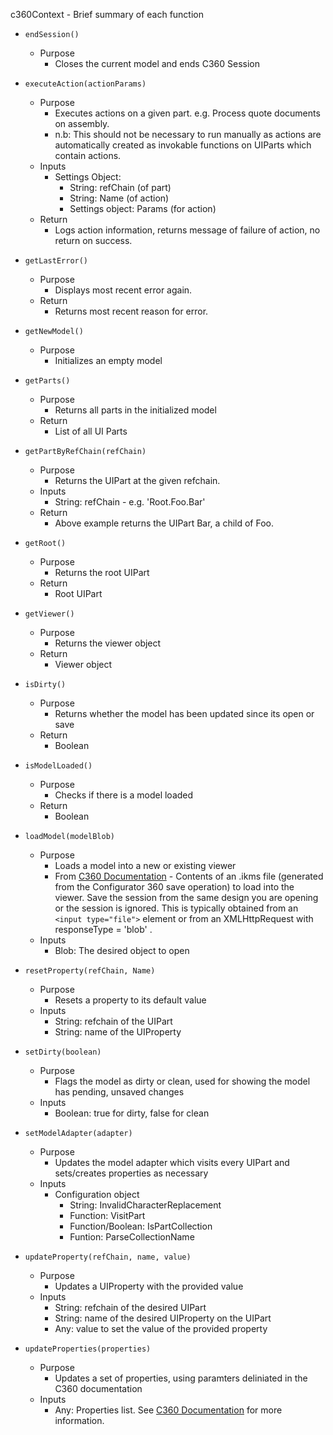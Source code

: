 c360Context - Brief summary of each function

* `endSession()`
    * Purpose
        * Closes the current model and ends C360 Session  

* `executeAction(actionParams)`
    *	Purpose
        * Executes actions on a given part. e.g. Process quote documents on assembly. 
        * n.b: This should not be necessary to run manually as actions are automatically 
        created as invokable functions on UIParts which contain actions.
    *	Inputs
        * Settings Object: 
            * String: refChain (of part)
            * String: Name (of action)  
            * Settings object: Params (for action)
    *	Return  
        * Logs action information, returns message of failure of action, no return on success.
     

* `getLastError()`
    *	Purpose
        * Displays most recent error again.
    *	Return    
        * Returns most recent reason for error.    

* `getNewModel()`
    *	Purpose 
        * Initializes an empty model

* `getParts()`
    *	Purpose
        * Returns all parts in the initialized model
    *	Return 
        * List of all UI Parts 

* `getPartByRefChain(refChain)`
    *	Purpose
        * Returns the UIPart at the given refchain. 
    *	Inputs
        * String: refChain - e.g. 'Root.Foo.Bar' 
    *	Return 
        * Above example returns the UIPart Bar, a child of Foo.
        
* `getRoot()`
    *	Purpose
        * Returns the root UIPart
    *	Return 
        * Root UIPart

* `getViewer()`
    *	Purpose
        * Returns the viewer object
    *	Return 
        * Viewer object

* `isDirty()`
    *	Purpose
        * Returns whether the model has been updated since its open or save 
    *	Return
        * Boolean 

* `isModelLoaded()`
    *	Purpose
        * Checks if there is a model loaded
    *	Return                       
        * Boolean

* `loadModel(modelBlob)`
    *	Purpose
        * Loads a model into a new or existing viewer
        * From [C360 Documentation](http://help.autodesk.com/view/CFG360/ENU/?guid=GUID-EB383FD3-A9D1-4231-B7E0-DC5DE64ADE12) - Contents of an .ikms file (generated from the Configurator 360 save operation) to load into the viewer. Save the session from the same design you are opening or the session is ignored. This is typically obtained from an `<input type="file">` element or from an XMLHttpRequest with responseType = 'blob' . 
    *	Inputs
        * Blob: The desired object to open

* `resetProperty(refChain, Name)`
    *	Purpose
        * Resets a property to its default value
    *	Inputs
        * String: refchain of the UIPart
        * String: name of the UIProperty
* `setDirty(boolean)`
    *	Purpose
        * Flags the model as dirty or clean, used for showing the model has pending, unsaved changes
    *	Inputs
        * Boolean: true for dirty, false  for clean

* `setModelAdapter(adapter)`
    *	Purpose
        * Updates the model adapter which visits every UIPart and sets/creates properties as necessary
    *	Inputs
        * Configuration object  
            * String: InvalidCharacterReplacement
            * Function: VisitPart
            * Function/Boolean: IsPartCollection
            * Funtion: ParseCollectionName

* `updateProperty(refChain, name, value)`
    *	Purpose
        * Updates a UIProperty with the provided value
    *	Inputs
        * String: refchain of the desired UIPart
        * String: name of the desired UIProperty on the UIPart
        * Any: value to set the value of the provided property

* `updateProperties(properties)`
    *	Purpose 
        * Updates a set of properties, using paramters deliniated in the C360 documentation
    *	Inputs
        * Any: Properties list. See [C360 Documentation](http://help.autodesk.com/view/CFG360/ENU/?guid=GUID-82310904-D89F-46B6-A1D2-8E5F07333DA3) for more information.